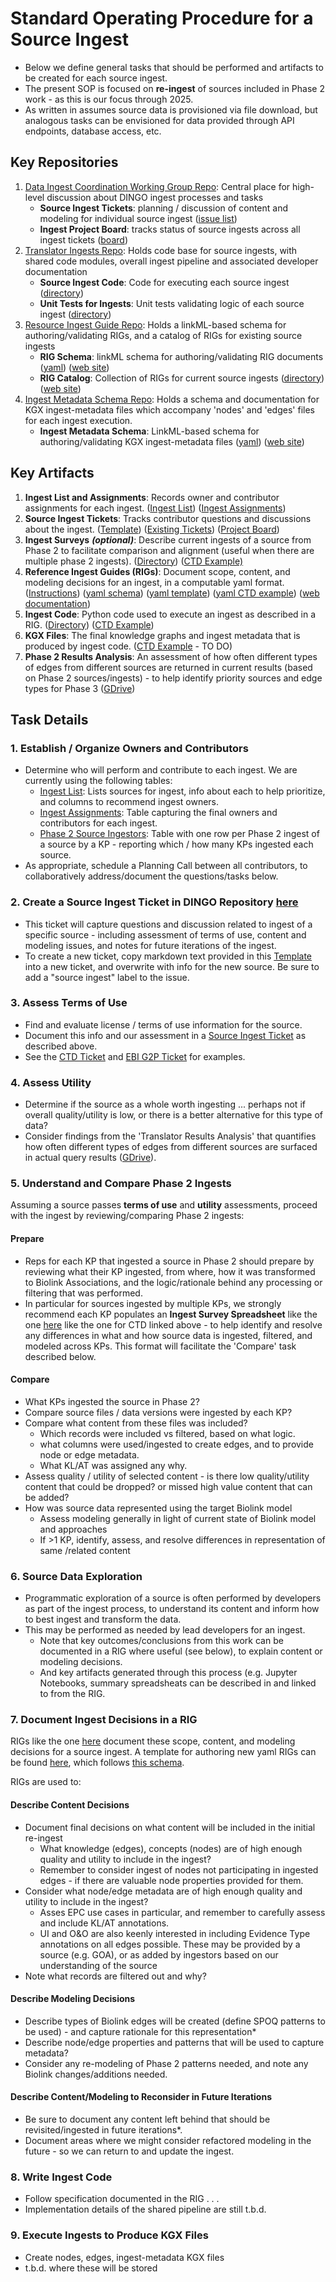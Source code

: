 # Standard Operating Procedure for a Source Ingest
- Below we define general tasks that should be performed and artifacts to be created for each source ingest. 
- The present SOP is focused on **re-ingest** of sources included in Phase 2 work - as this is our focus through 2025.
- As written in assumes source data is provisioned via file download, but analogous tasks can be envisioned for data provided through API endpoints, database access, etc.

## Key Repositories
1. [Data Ingest Coordination Working Group Repo](https://github.com/NCATSTranslator/Data-Ingest-Coordination-Working-Group): Central place for high-level discussion about DINGO ingest processes and tasks
   - **Source Ingest Tickets**: planning / discussion of content and modeling for individual source ingest ([issue list](https://github.com/NCATSTranslator/Data-Ingest-Coordination-Working-Group/issues?q=state%3Aopen%20label%3A%22source%20ingest%22))
   - **Ingest Project Board**: tracks status of source ingests across all ingest tickets ([board](https://github.com/orgs/NCATSTranslator/projects/33))
2. [Translator Ingests Repo](https://github.com/NCATSTranslator/translator-ingests): Holds code base for source ingests, with shared code modules, overall ingest pipeline and associated developer documentation
   - **Source Ingest Code**: Code for executing each source ingest ([directory](https://github.com/NCATSTranslator/translator-ingests/tree/main/src/translator_ingest/ingests))
   - **Unit Tests for Ingests**: Unit tests validating logic of each source ingest ([directory](https://github.com/NCATSTranslator/translator-ingests/tree/main/tests/unit/ingests))
3. [Resource Ingest Guide Repo](https://github.com/biolink/resource-ingest-guide-schema): Holds a linkML-based schema for authoring/validating RIGs, and a catalog of RIGs for existing source ingests
   - **RIG Schema**: linkML schema for authoring/validating RIG documents ([yaml](https://github.com/biolink/resource-ingest-guide-schema/blob/main/src/resource_ingest_guide_schema/schema/resource_ingest_guide_schema.yaml)) ([web site](https://biolink.github.io/resource-ingest-guide-schema/))
   - **RIG Catalog**: Collection of RIGs for current source ingests ([directory](https://github.com/biolink/resource-ingest-guide-schema/tree/main/src/docs/rigs)) ([web site](https://biolink.github.io/resource-ingest-guide-schema/rig_index/))
4. [Ingest Metadata Schema Repo](https://github.com/biolink/ingest-metadata): Holds a schema and documentation for KGX ingest-metadata files which accompany 'nodes' and 'edges' files for each ingest execution.
   - **Ingest Metadata Schema**: LinkML-based schema for authoring/validating KGX ingest-metadata files ([yaml](https://github.com/biolink/ingest-metadata/blob/main/src/ingest_metadata/schema/ingest_metadata.yaml)) ([web site](https://biolink.github.io/ingest-metadata/))
   

## Key Artifacts
1. **Ingest List and Assignments**: Records owner and contributor assignments for each ingest. ([Ingest List](https://docs.google.com/spreadsheets/d/1nbhTsEb-FicBz1w69pnwCyyebq_2L8RNTLnIkGYp1co/edit?gid=506291936#gid=506291936)) ([Ingest Assignments](https://docs.google.com/spreadsheets/d/1nbhTsEb-FicBz1w69pnwCyyebq_2L8RNTLnIkGYp1co/edit?gid=1969427496#gid=1969427496)) 
2. **Source Ingest Tickets**: Tracks contributor questions and discussions about the ingest. ([Template](https://github.com/NCATSTranslator/Data-Ingest-Coordination-Working-Group/issues/45)) ([Existing Tickets](https://github.com/NCATSTranslator/Data-Ingest-Coordination-Working-Group/issues?q=state%3Aopen%20label%3A%22source%20ingest%22)) ([Project Board](https://github.com/orgs/NCATSTranslator/projects/33/views/1?layout=board))
3. **Ingest Surveys** **_(optional)_**: Describe current ingests of a source from Phase 2 to facilitate comparison and alignment (useful when there are multiple phase 2 ingests). ([Directory](https://drive.google.com/drive/folders/1temEMKNvfMXKkC-6G4ssXG06JXYXY4gT)) ([CTD Example)](https://docs.google.com/spreadsheets/d/1R9z-vywupNrD_3ywuOt_sntcTrNlGmhiUWDXUdkPVpM/edit?gid=0#gid=0)
4. **Reference Ingest Guides (RIGs)**: Document scope, content, and modeling decisions for an ingest, in a computable yaml format. ([Instructions](https://biolink.github.io/resource-ingest-guide-schema/example-rigs/)) ([yaml schema](https://github.com/biolink/resource-ingest-guide-schema/blob/main/src/resource_ingest_guide_schema/schema/resource_ingest_guide_schema.yaml))  ([yaml template](https://github.com/biolink/resource-ingest-guide-schema/blob/main/src/docs/files/rig_template.yaml)) ([yaml CTD example](https://github.com/NCATSTranslator/translator-ingests/blob/main/src/translator_ingest/ingests/ctd/ctd-rig.yaml)) ([web documentation](https://biolink.github.io/resource-ingest-guide-schema/rig_index/))
5. **Ingest Code**: Python code used to execute an ingest as described in a RIG. ([Directory](https://github.com/NCATSTranslator/translator-ingests/tree/main/src/translator_ingest/ingests)) ([CTD Example](https://github.com/NCATSTranslator/translator-ingests/blob/main/src/translator_ingest/ingests/ctd/ctd.py))
6. **KGX Files**: The final knowledge graphs and ingest metadata that is produced by ingest code. ([CTD Example]() - TO DO)
7. **Phase 2 Results Analysis**: An assessment of how often different types of edges from different sources are returned in current results (based on Phase 2 sources/ingests) - to help identify priority sources and edge types for Phase 3 ([GDrive](https://drive.google.com/drive/folders/1Ugr7rbOogsDz-tsVfIxQ8sSy5X2xGLLk))
   
## Task Details

### 1. Establish / Organize Owners and Contributors
- Determine who will perform and contribute to each ingest. We are currently using the following tables:
   - [Ingest List](https://docs.google.com/spreadsheets/d/1nbhTsEb-FicBz1w69pnwCyyebq_2L8RNTLnIkGYp1co/edit?gid=506291936#gid=506291936): Lists sources for ingest, info about each to help prioritize, and columns to recommend ingest owners.
   - [Ingest Assignments](https://docs.google.com/spreadsheets/d/1nbhTsEb-FicBz1w69pnwCyyebq_2L8RNTLnIkGYp1co/edit?gid=1969427496#gid=1969427496): Table capturing the final owners and contributors for each ingest.
   - [Phase 2 Source Ingestors](https://docs.google.com/spreadsheets/d/1nbhTsEb-FicBz1w69pnwCyyebq_2L8RNTLnIkGYp1co/edit?gid=1144506947#gid=1144506947): Table with one row per Phase 2 ingest of a source by a KP - reporting which / how many KPs ingested each source. 
- As appropriate, schedule a Planning Call between all contributors, to collaboratively address/document the questions/tasks below.

### 2. Create a Source Ingest Ticket in DINGO Repository [here](https://github.com/NCATSTranslator/Data-Ingest-Coordination-Working-Group/issues/)
- This ticket will capture questions and discussion related to ingest of a specific source - including assessment of terms of use, content and modeling issues, and notes for future iterations of the ingest. 
- To create a new ticket, copy markdown text provided in this [Template](https://github.com/NCATSTranslator/Data-Ingest-Coordination-Working-Group/issues/45) into a new ticket, and overwrite with info for the new source. Be sure to add a "source ingest" label to the issue.

### 3. Assess Terms of Use 
- Find and evaluate license / terms of use information for the source.
- Document this info and our assessment in a [Source Ingest Ticket](https://github.com/NCATSTranslator/Data-Ingest-Coordination-Working-Group/issues?q=state%3Aopen%20label%3A%22source%20ingest%22) as described above. 
- See the  [CTD Ticket](https://github.com/NCATSTranslator/Data-Ingest-Coordination-Working-Group/issues/23) and [EBI G2P Ticket](https://github.com/NCATSTranslator/Data-Ingest-Coordination-Working-Group/issues/25) for examples.

### 4. Assess Utility
- Determine if the source as a whole worth ingesting ... perhaps not if overall quality/utility is low, or there is a better alternative for this type of data?
- Consider findings from the 'Translator Results Analysis' that quantifies how often different types of edges from different sources are surfaced in actual query results ([GDrive](https://drive.google.com/drive/folders/1Ugr7rbOogsDz-tsVfIxQ8sSy5X2xGLLk)).

### 5. Understand and Compare Phase 2 Ingests 
Assuming a source passes **terms of use** and **utility** assessments, proceed with the ingest by reviewing/comparing Phase 2 ingests:

#### Prepare
- Reps for each KP that ingested a source in Phase 2 should prepare by reviewing what their KP ingested, from where, how it was transformed to Biolink Associations, and the logic/rationale behind any processing or filtering that was performed.
- In particular for sources ingested by multiple KPs, we strongly recommend each KP populates an **Ingest Survey Spreadsheet** like the one [here](https://docs.google.com/spreadsheets/d/1R9z-vywupNrD_3ywuOt_sntcTrNlGmhiUWDXUdkPVpM/edit?gid=0#gid=0) like the one for CTD linked above - to help identify and resolve any differences in what and how source data is ingested, filtered, and modeled across KPs. This format will facilitate the 'Compare' task described below.
    
#### Compare
- What KPs ingested the source in Phase 2?
- Compare source files / data versions were ingested by each KP?
- Compare what content from these files was included?
   - Which records were included vs filtered, based on what logic.
   - what columns were used/ingested to create edges, and to provide node or edge metadata.
   - What KL/AT was assigned any why.
- Assess quality / utility of selected content - is there low quality/utility content that could be dropped?  or missed high value content that can be added?     
- How was source data represented using the target Biolink model
   - Assess modeling generally in light of current state of Biolink model and approaches
   - If >1 KP, identify, assess, and resolve differences in representation of same /related content

### 6. Source Data Exploration
- Programmatic exploration of a source is often performed by developers as part of the ingest process, to understand its content and inform how to best ingest and transform the data.
- This may be performed as needed by lead developers for an ingest.
  - Note that key outcomes/conclusions from this work can be documented in a RIG where useful (see below), to explain content or modeling decisions.
  - And key artifacts generated through this process (e.g. Jupyter Notebooks, summary spreadsheats can be described in and linked to from the RIG.
  
### 7. Document Ingest Decisions in a RIG
RIGs like the one [here](https://github.com/NCATSTranslator/translator-ingests/blob/main/src/translator_ingest/ingests/ctd/ctd-rig.yaml) document these scope, content, and modeling decisions for a source ingest.
A template for authoring new yaml RIGs can be found [here](https://github.com/biolink/resource-ingest-guide-schema/blob/main/src/docs/files/rig_template.yaml), which follows [this schema](https://github.com/biolink/resource-ingest-guide-schema/blob/main/src/resource_ingest_guide_schema/schema/resource_ingest_guide_schema.yaml).

RIGs are used to:

#### Describe Content Decisions
- Document final decisions on what content will be included in the initial re-ingest
    - What knowledge (edges), concepts (nodes) are of high enough quality and utility to include in the ingest?
    - Remember to consider ingest of nodes not participating in ingested edges - if there are valuable node properties provided for them.
- Consider what node/edge metadata are of high enough quality and utility to include in the ingest?
    - Asses EPC use cases in particular, and remember to carefully assess and include KL/AT annotations.
   -  UI and O&O are also keenly interested in including Evidence Type annotations on all edges possible. These may be provided by a source (e.g. GOA), or as added by ingestors based on our understanding of the source
- Note what records are filtered out and why?

#### Describe Modeling Decisions
- Describe types of Biolink edges will be created (define SPOQ patterns to be used) - and capture rationale for this representation*
- Describe node/edge properties and patterns that will be used to capture metadata?
- Consider any re-modeling of Phase 2 patterns needed, and note any Biolink changes/additions needed. 

#### Describe Content/Modeling to Reconsider in Future Iterations
- Be sure to document any content left behind that should be revisited/ingested in future iterations*.
- Document areas where we might consider refactored modeling in the future - so we can return to and update the ingest. 


### 8. Write Ingest Code
- Follow specification documented in the RIG . . . 
- Implementation details of the shared pipeline are still t.b.d. 

### 9. Execute Ingests to Produce KGX Files
- Create nodes, edges, ingest-metadata KGX files
- t.b.d. where these will be stored
